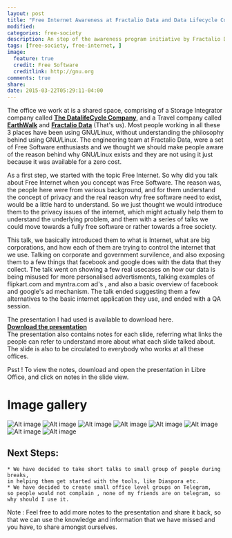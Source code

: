 ```yaml
---
layout: post
title: "Free Internet Awareness at Fractalio Data and Data Lifecycle Company in Bangalore"
modified:
categories: free-society
description: An step of the awareness program initiative by Fractalio Data
tags: [free-society, free-internet, ]
image:
  feature: true
  credit: Free Software
  creditlink: http://gnu.org
comments: true
share:
date: 2015-03-22T05:29:11-04:00
---
```


The office we work at is a shared space, comprising of a Storage Integrator company called <a href="http://www.datalifecycle.in/">**The DatalifeCycle Company**</a>, and a Travel company called <a href="http://earthwalk.co.in/">**EarthWalk**</a> and <a href="http://www.fractalio.com">**Fractalio Data**</a> (That's us). Most people working in all these 3 places have been using GNU/Linux, without understanding the philosophy behind using GNU/Linux. The engineering team at Fractalio Data, were a set of Free Software enthusiasts and we thought we should make people aware of the reason behind why GNU/Linux exists and they are not using it just because it was available for a zero cost. 

As a first step, we started with the topic Free Internet. So why did you talk about Free Internet when you concept was Free Software. The reason was, the people here were from various background, and for them understand the concept of privacy and the real reason why free software need to exist, would be a little hard to understand. So we just thought we would introduce them to the privacy issues of the internet, which might actually help them to understand the underlying problem, and them with a series of talks we could move towards a fully free software or rather towards a free society.

This talk, we basically introduced them to what is Internet, what are big corporations, and how each of them are trying to control the internet that we use. Talking on corporate and government survilence, and also exposing them to a few things that facebook and google does with the data that they collect. The talk went 
on showing a few real usecases on how our data is being misused for more personalised advertisments, talking examples of flipkart.com and myntra.com ad's , and also a basic overview of facebook and google's ad mechanism. The talk ended suggesting them a few alternatives to the basic internet application they use, and ended with a QA session.

The presentation I had used is available to download here.<br />
<a href="/files/Free-Internet.odp" class="btn btn-success">**Download the presentation**</a> <br />
The presentation also contains notes for each slide, referring what links the people can refer to understand more about what each slide talked about. The slide is also to be circulated to everybody who works at all these offices.

Psst ! To view the notes, download and open the presentation in Libre Office, and click on notes in the slide view.

# Image gallery
![Alt image](/images/free-internet-images/1.jpg "Free-Internet Talk Images")
![Alt image](/images/free-internet-images/2.jpg "Free-Internet Talk Images")
![Alt image](/images/free-internet-images/3.jpg "Free-Internet Talk Images")
![Alt image](/images/free-internet-images/7.jpg "Free-Internet Talk Images")
![Alt image](/images/free-internet-images/4.jpg "Free-Internet Talk Images")
![Alt image](/images/free-internet-images/5.jpg "Free-Internet Talk Images")
![Alt image](/images/free-internet-images/6.jpg "Free-Internet Talk Images")
![Alt image](/images/free-internet-images/8.jpg "Free-Internet Talk Images")

## Next Steps:
	* We have decided to take short talks to small group of people during breaks,
	in helping them get started with the tools, like Diaspora etc. 
	* We have decided to create small office level groups on Telegram, 
	so people would not complain , none of my friends are on telegram, so why should I use it.

Note : Feel free to add more notes to the presentation and share it back, so that we can use the knowledge and information that we have missed and you have, to share amongst ourselves. 


